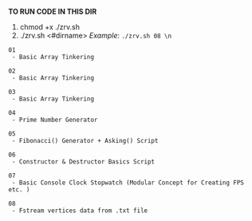 
**TO RUN CODE IN THIS DIR**
  1. chmod +x ./zrv.sh
  2. ./zrv.sh <#dirname>
 _Example_: ``` ./zrv.sh 08 \n ```

```
01
 - Basic Array Tinkering
```
```
02 
 - Basic Array Tinkering
```
```
03
 - Basic Array Tinkering
```
```
04
 - Prime Number Generator
```
```
05
 - Fibonacci() Generator + Asking() Script
```
```
06
 - Constructor & Destructor Basics Script
```
```
07
 - Basic Console Clock Stopwatch (Modular Concept for Creating FPS etc. )
```
```
08
 - Fstream vertices data from .txt file
```

